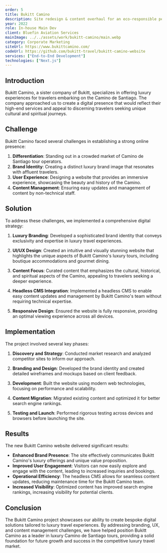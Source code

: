 ```yaml
---
order: 5
title: Bukitt Camino
description: Site redesign & content overhaul for an eco-responsible personal care brand.
year: 2022
role: In-house Main Dev
client: Bluefin Aviation Services
mainImage: ../../assets/work/bukitt-camino/main.webp
category: Corporate Marketing
siteUrl: https://www.bukittcamino.com/
codeUrl: https://github.com/bukitt-travel/bukitt-camino-website
services: ["End-to-End Development"]
technologies: ["Next.js"]
---
```


## Introduction

Bukitt Camino, a sister company of Bukitt, specializes in offering luxury experiences for travelers embarking on the Camino de Santiago. The company approached us to create a digital presence that would reflect their high-end services and appeal to discerning travelers seeking unique cultural and spiritual journeys.

## Challenge

Bukitt Camino faced several challenges in establishing a strong online presence:

1. **Differentiation**: Standing out in a crowded market of Camino de Santiago tour operators.
2. **Brand Identity**: Creating a distinct luxury brand image that resonates with affluent travelers.
3. **User Experience**: Designing a website that provides an immersive experience, showcasing the beauty and history of the Camino.
4. **Content Management**: Ensuring easy updates and management of content by non-technical staff.

## Solution

To address these challenges, we implemented a comprehensive digital strategy:

1. **Luxury Branding**: Developed a sophisticated brand identity that conveys exclusivity and expertise in luxury travel experiences.

2. **UI/UX Design**: Created an intuitive and visually stunning website that highlights the unique aspects of Bukitt Camino's luxury tours, including boutique accommodations and gourmet dining.

3. **Content Focus**: Curated content that emphasizes the cultural, historical, and spiritual aspects of the Camino, appealing to travelers seeking a deeper experience.

4. **Headless CMS Integration**: Implemented a headless CMS to enable easy content updates and management by Bukitt Camino's team without requiring technical expertise.

5. **Responsive Design**: Ensured the website is fully responsive, providing an optimal viewing experience across all devices.

## Implementation

The project involved several key phases:

1. **Discovery and Strategy**: Conducted market research and analyzed competitor sites to inform our approach.

2. **Branding and Design**: Developed the brand identity and created detailed wireframes and mockups based on client feedback.

3. **Development**: Built the website using modern web technologies, focusing on performance and scalability.

4. **Content Migration**: Migrated existing content and optimized it for better search engine rankings.

5. **Testing and Launch**: Performed rigorous testing across devices and browsers before launching the site.

## Results

The new Bukitt Camino website delivered significant results:

- **Enhanced Brand Presence**: The site effectively communicates Bukitt Camino's luxury offerings and unique value proposition.
- **Improved User Engagement**: Visitors can now easily explore and engage with the content, leading to increased inquiries and bookings.
- **Operational Efficiency**: The headless CMS allows for seamless content updates, reducing maintenance time for the Bukitt Camino team.
- **Increased Visibility**: Optimized content has improved search engine rankings, increasing visibility for potential clients.

## Conclusion

The Bukitt Camino project showcases our ability to create bespoke digital solutions tailored to luxury travel experiences. By addressing branding, UX, and content management challenges, we have helped position Bukitt Camino as a leader in luxury Camino de Santiago tours, providing a solid foundation for future growth and success in the competitive luxury travel market.
